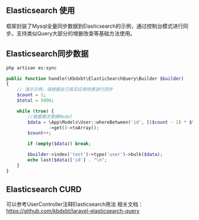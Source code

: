 ## Elasticsearch 使用
框架封装了Mysql全量同步数据到Elasticsearch的示例，通过控制台模式进行同步。支持类似Query大部分的增删改查等基础方法使用。
## Elasticsearch同步数据
```php
php artisan es:sync 
```
```php
public function handle(\Kbdxbt\ElasticSearchQuery\Builder $builder)
{
    // 演示示例，请根据自己真实应用场景进行同步
    $count = 1;
    $total = 5000;

    while (true) {
        //根据需求更换Model
        $data = \App\Models\User::whereBetween('id', [($count - 1) * $total, ($count) * $total])
                ->get()->toArray();
        $count++;

        if (empty($data)) break;

        $builder->index('test')->type('user')->bulk($data);
        echo last($data)['id'] . "\n";
    }
}
```
## Elasticsearch CURD
可以参考UserController注释Elasticsearch用法
相关文档：https://github.com/kbdxbt/laravel-elasticsearch-query

